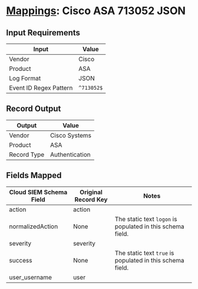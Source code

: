 # [Mappings](README.md): Cisco ASA 713052 JSON

## Input Requirements

|Input|Value|
|-----|-----|
|Vendor|Cisco|
|Product|ASA|
|Log Format|JSON|
|Event ID Regex Pattern|`^713052$`|

## Record Output

|Output|Value|
|------|-----|
|Vendor|Cisco Systems|
|Product|ASA|
|Record Type|Authentication|

## Fields Mapped

|Cloud SIEM Schema Field|Original Record Key|Notes|
|-----------------------|-------------------|-----|
|action|action||
|normalizedAction|None|The static text `logon` is populated in this schema field.|
|severity|severity||
|success|None|The static text `true` is populated in this schema field.|
|user_username|user||

